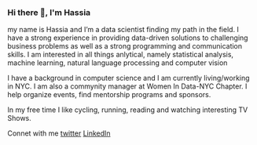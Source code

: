 ### Hi there 👋, I'm Hassia

my name is Hassia and I’m a data scientist finding my path in the field. I have a strong experience in providing data-driven solutions to challenging business problems as well as a strong programming and communication skills. I am interested in all things anlytical, namely statistical analysis, machine learning, natural language processing and computer vision

I have a background in computer science and I am currently living/working in NYC. I am also a commynity manager at Women In Data-NYC Chapter. I help organize events, find mentorship programs and sponsors. 

In my free time I like cycling, running, reading and watching interesting TV Shows. 

Connet with me [twitter](https://twitter.com/assiah01)
               [LinkedIn](https://www.linkedin.com/in/hassia-alzouma-7b59b363/)
